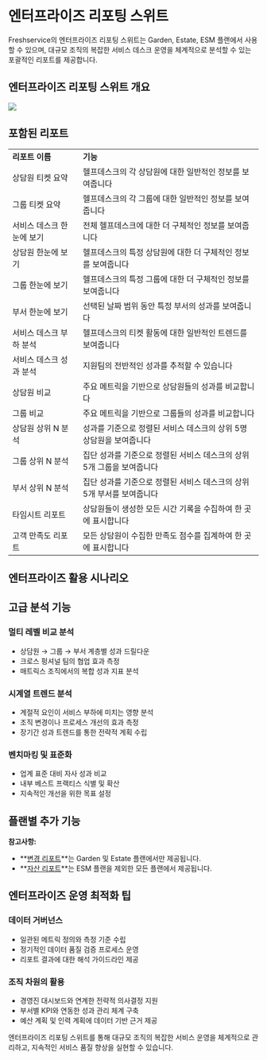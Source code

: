 # 엔터프라이즈 리포팅 스위트

Freshservice의 엔터프라이즈 리포팅 스위트는 Garden, Estate, ESM 플랜에서 사용할 수 있으며, 대규모 조직의 복잡한 서비스 데스크 운영을 체계적으로 분석할 수 있는 포괄적인 리포트를 제공합니다.

## 엔터프라이즈 리포팅 스위트 개요

<p><img src="https://s3.amazonaws.com/cdn.freshdesk.com/data/helpdesk/attachments/production/29695741/original/blob1475583938918.png?1475583939" class="inline-image fr-dii fr-draggable" data-id="29695741"></p>

## 포함된 리포트

<table>
<tbody>
<tr>
<td><b>리포트 이름</b></td>
<td><b>기능</b></td>
</tr>
<tr>
<td>상담원 티켓 요약</td>
<td>헬프데스크의 각 상담원에 대한 일반적인 정보를 보여줍니다</td>
</tr>
<tr>
<td>그룹 티켓 요약</td>
<td>헬프데스크의 각 그룹에 대한 일반적인 정보를 보여줍니다</td>
</tr>
<tr>
<td>서비스 데스크 한눈에 보기</td>
<td>전체 헬프데스크에 대한 더 구체적인 정보를 보여줍니다</td>
</tr>
<tr>
<td>상담원 한눈에 보기</td>
<td>헬프데스크의 특정 상담원에 대한 더 구체적인 정보를 보여줍니다</td>
</tr>
<tr>
<td>그룹 한눈에 보기</td>
<td>헬프데스크의 특정 그룹에 대한 더 구체적인 정보를 보여줍니다</td>
</tr>
<tr>
<td>부서 한눈에 보기</td>
<td>선택된 날짜 범위 동안 특정 부서의 성과를 보여줍니다</td>
</tr>
<tr>
<td>서비스 데스크 부하 분석</td>
<td>헬프데스크의 티켓 활동에 대한 일반적인 트렌드를 보여줍니다</td>
</tr>
<tr>
<td>서비스 데스크 성과 분석</td>
<td>지원팀의 전반적인 성과를 추적할 수 있습니다</td>
</tr>
<tr>
<td>상담원 비교</td>
<td>주요 메트릭을 기반으로 상담원들의 성과를 비교합니다</td>
</tr>
<tr>
<td>그룹 비교</td>
<td>주요 메트릭을 기반으로 그룹들의 성과를 비교합니다</td>
</tr>
<tr>
<td>상담원 상위 N 분석</td>
<td>성과를 기준으로 정렬된 서비스 데스크의 상위 5명 상담원을 보여줍니다</td>
</tr>
<tr>
<td>그룹 상위 N 분석</td>
<td>집단 성과를 기준으로 정렬된 서비스 데스크의 상위 5개 그룹을 보여줍니다</td>
</tr>
<tr>
<td>부서 상위 N 분석</td>
<td>집단 성과를 기준으로 정렬된 서비스 데스크의 상위 5개 부서를 보여줍니다</td>
</tr>
<tr>
<td>타임시트 리포트</td>
<td>상담원들이 생성한 모든 시간 기록을 수집하여 한 곳에 표시합니다</td>
</tr>
<tr>
<td>고객 만족도 리포트</td>
<td>모든 상담원이 수집한 만족도 점수를 집계하여 한 곳에 표시합니다</td>
</tr>
</tbody>
</table>

## 엔터프라이즈 활용 시나리오

## 고급 분석 기능

### 멀티 레벨 비교 분석
- 상담원 → 그룹 → 부서 계층별 성과 드릴다운
- 크로스 펑셔널 팀의 협업 효과 측정
- 매트릭스 조직에서의 복합 성과 지표 분석

### 시계열 트렌드 분석
- 계절적 요인이 서비스 부하에 미치는 영향 분석
- 조직 변경이나 프로세스 개선의 효과 측정
- 장기간 성과 트렌드를 통한 전략적 계획 수립

### 벤치마킹 및 표준화
- 업계 표준 대비 자사 성과 비교
- 내부 베스트 프랙티스 식별 및 확산
- 지속적인 개선을 위한 목표 설정

## 플랜별 추가 기능

**참고사항:**

- **[변경 리포트](https://support.freshservice.com/solution/articles/222307)**는 Garden 및 Estate 플랜에서만 제공됩니다.
- **[자산 리포트](https://support.freshservice.com/solution/articles/222304)**는 ESM 플랜을 제외한 모든 플랜에서 제공됩니다.

## 엔터프라이즈 운영 최적화 팁

### 데이터 거버넌스
- 일관된 메트릭 정의와 측정 기준 수립
- 정기적인 데이터 품질 검증 프로세스 운영
- 리포트 결과에 대한 해석 가이드라인 제공

### 조직 차원의 활용
- 경영진 대시보드와 연계한 전략적 의사결정 지원
- 부서별 KPI와 연동한 성과 관리 체계 구축
- 예산 계획 및 인력 계획에 데이터 기반 근거 제공

엔터프라이즈 리포팅 스위트를 통해 대규모 조직의 복잡한 서비스 운영을 체계적으로 관리하고, 지속적인 서비스 품질 향상을 실현할 수 있습니다.